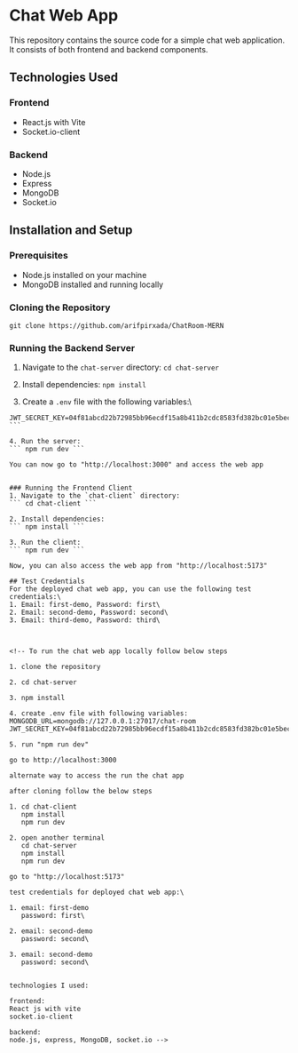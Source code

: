 # Chat Web App

This repository contains the source code for a simple chat web application. It consists of both frontend and backend components.

## Technologies Used

### Frontend
- React.js with Vite
- Socket.io-client

### Backend
- Node.js
- Express
- MongoDB
- Socket.io

## Installation and Setup

### Prerequisites
- Node.js installed on your machine
- MongoDB installed and running locally

### Cloning the Repository
``` git clone https://github.com/arifpirxada/ChatRoom-MERN ```

### Running the Backend Server
1. Navigate to the `chat-server` directory:
``` cd chat-server ```

2. Install dependencies:
``` npm install ```

3. Create a `.env` file with the following variables:\
``` MONGODB_URL=mongodb://127.0.0.1:27017/chat-room
JWT_SECRET_KEY=04f81abcd22b72985bb96ecdf15a8b411b2cdc8583fd382bc01e5bec983265ee ```

4. Run the server:
``` npm run dev ```

You can now go to "http://localhost:3000" and access the web app


### Running the Frontend Client
1. Navigate to the `chat-client` directory:
``` cd chat-client ```

2. Install dependencies:
``` npm install ```

3. Run the client:
``` npm run dev ```

Now, you can also access the web app from "http://localhost:5173"

## Test Credentials
For the deployed chat web app, you can use the following test credentials:\
1. Email: first-demo, Password: first\
2. Email: second-demo, Password: second\
3. Email: third-demo, Password: third\



<!-- To run the chat web app locally follow below steps

1. clone the repository

2. cd chat-server

3. npm install

4. create .env file with following variables:
MONGODB_URL=mongodb://127.0.0.1:27017/chat-room
JWT_SECRET_KEY=04f81abcd22b72985bb96ecdf15a8b411b2cdc8583fd382bc01e5bec983265ee

5. run "npm run dev"

go to http://localhost:3000

alternate way to access the run the chat app

after cloning follow the below steps

1. cd chat-client
   npm install
   npm run dev

2. open another terminal
   cd chat-server
   npm install
   npm run dev

go to "http://localhost:5173"

test credentials for deployed chat web app:\

1. email: first-demo
   password: first\

2. email: second-demo
   password: second\

3. email: second-demo
   password: second\


technologies I used:

frontend:
React js with vite
socket.io-client

backend:
node.js, express, MongoDB, socket.io -->